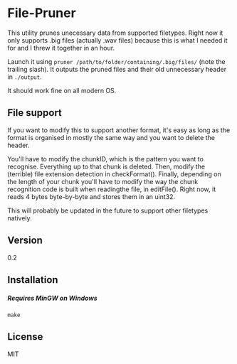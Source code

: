 File-Pruner
=========

This utility prunes unecessary data from supported filetypes. Right now it only
supports .big files (actually .wav files) because this is what I needed it for 
and I threw it together in an hour.

Launch it using `pruner /path/to/folder/containing/.big/files/` (note the
trailing slash). It outputs the pruned files and their old unnecessary header
in `./output`.

It should work fine on all modern OS.

File support
-----------

If you want to modify this to support another format, it's easy as long as the 
format is organised in mostly the same way and you want to delete the header.

You'll have to modify the chunkID, which is the pattern you want to recognise.
Everything up to that chunk is deleted. Then, modify the (terrible) file
extension detection in checkFormat(). Finally, depending on the length of your
chunk you'll have to modify the way the chunk recognition code is built when
readingthe file, in editFile(). Right now, it reads 4 bytes byte-by-byte and
stores them in an uint32.

This will probably be updated in the future to support other filetypes natively.

Version
----

0.2

Installation
--------------

##### Requires MinGW on Windows
`make`

License
----

MIT